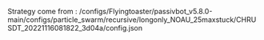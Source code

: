 Strategy come from : /configs/Flyingtoaster/passivbot_v5.8.0-main/configs/particle_swarm/recursive/longonly_NOAU_25maxstuck/CHRUSDT_20221116081822_3d04a/config.json